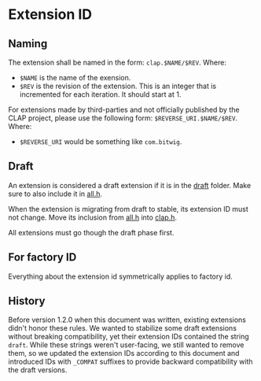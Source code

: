 # Extension ID

## Naming

The extension shall be named in the form: `clap.$NAME/$REV`.
Where:
- `$NAME` is the name of the exension.
- `$REV` is the revision of the extension. This is an integer that is incremented for each iteration. It should start at 1.

For extensions made by third-parties and not officially published by the CLAP project, please use the following form: `$REVERSE_URI.$NAME/$REV`.
Where:
- `$REVERSE_URI` would be something like `com.bitwig`.

## Draft

An extension is considered a draft extension if it is in the [draft](../include/clap/ext/draft/) folder.
Make sure to also include it in [all.h](../include/clap/all.h).

When the extension is migrating from draft to stable, its extension ID must not change.
Move its inclusion from [all.h](../include/clap/all.h) into [clap.h](../include/clap/clap.h).

All extensions must go though the draft phase first.

## For factory ID

Everything about the extension id symmetrically applies to factory id.

## History

Before version 1.2.0 when this document was written, existing extensions didn't honor these rules.
We wanted to stabilize some draft extensions without breaking compatibility, yet their extension IDs contained the string `draft`.
While these strings weren't user-facing, we still wanted to remove them, so we updated the extension IDs according to this document and introduced IDs with `_COMPAT` suffixes to provide backward compatibility with the draft versions.
